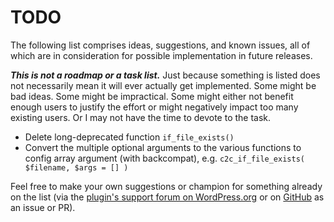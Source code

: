 # TODO

The following list comprises ideas, suggestions, and known issues, all of which are in consideration for possible implementation in future releases.

***This is not a roadmap or a task list.*** Just because something is listed does not necessarily mean it will ever actually get implemented. Some might be bad ideas. Some might be impractical. Some might either not benefit enough users to justify the effort or might negatively impact too many existing users. Or I may not have the time to devote to the task.

* Delete long-deprecated function `if_file_exists()`
* Convert the multiple optional arguments to the various functions to config array argument (with backcompat), e.g. `c2c_if_file_exists( $filename, $args = [] )`

Feel free to make your own suggestions or champion for something already on the list (via the [plugin's support forum on WordPress.org](https://wordpress.org/support/plugin/if-file-exists/) or on [GitHub](https://github.com/coffee2code/if-file-exists/) as an issue or PR).